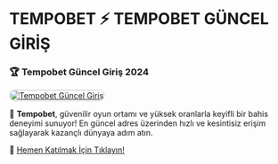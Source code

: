# TEMPOBET ⚡ TEMPOBET GÜNCEL GİRİŞ

### 🏆 Tempobet Güncel Giriş 2024  

<a href="https://cutt.ly/ZeW6mQx8" title="Tempobet Güncel Giriş" rel="nofollow">  
<img src="https://i.hizliresim.com/1d7hvuc.png" alt="Tempobet Güncel Giriş" style="max-width: 100%; border: 2px solid #ddd; border-radius: 10px;">  
</a>  

🎰 **Tempobet**, güvenilir oyun ortamı ve yüksek oranlarla keyifli bir bahis deneyimi sunuyor! En güncel adres üzerinden hızlı ve kesintisiz erişim sağlayarak kazançlı dünyaya adım atın.  

🔗 [Hemen Katılmak İçin Tıklayın!](https://cutt.ly/ZeW6mQx8)  
